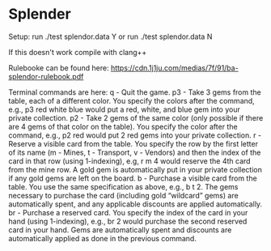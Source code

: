 # Splender

Setup:
run ./test splendor.data Y
or
run ./test splendor.data N

If this doesn't work compile with clang++

Rulebooke can be found here:
https://cdn.1j1ju.com/medias/7f/91/ba-splendor-rulebook.pdf

Terminal commands are here:
q - Quit the game.
p3 - Take 3 gems from the table, each of a different color. You specify the colors after the command,
e.g., p3 red white blue would put a red, white, and blue gem into your private collection.
p2 - Take 2 gems of the same color (only possible if there are 4 gems of that color on the table). You
specify the color after the command, e.g., p2 red would put 2 red gems into your private collection.
r - Reserve a visible card from the table. You specify the row by the first letter of its name (m - Mines, t - Transport, v - Vendors) and then the index of the card in that row (using 1-indexing), e.g, r m 4 would reserve the 4th card from the mine row. A gold gem is automatically put in your private collection if any gold gems are left on the board.
b - Purchase a visible card from the table. You use the same specification as above, e.g., b t 2. The gems necessary to purchase the card (including gold “wildcard” gems) are automatically spent, and any applicable discounts are applied automatically.
br - Purchase a reserved card. You specify the index of the card in your hand (using 1-indexing), e.g., br 2 would purchase the second reserved card in your hand. Gems are automatically spent and discounts are automatically applied as done in the previous command.
